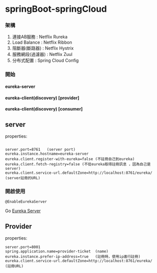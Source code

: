 # springBoot-springCloud

### 架構
1. 連接AB服務 : Netflix Rureka
2. Load Balance : Netflix Ribbon
3. 阻斷器(斷路器) : Netflix Hystrix
4. 服務網段(過濾器) : Netflix Zuul
5. 分布式配置 : Spring Cloud Config

### 開始 
#### eureka-server
#### eureka-client(discovery) [provider]
#### eureka-client(discovery) [consumer]

## server
properties:

```

server.port=8761   (server port)
eureka.instance.hostname=eureka-server
eureka.client.register-with-eureka=false (不註冊自己到eureka)
eureka.client.fetch-registry=false (不從eureka取得註冊訊息 ，因為自己是server)
eureka.client.service-url.defaultZone=http://localhost:8761/eureka/    (server註冊的URL)

```

### 開啟使用
``@EnableEurekaServer``

Go 
<a href="http://localhost:8761/">Eureka Server</a>

## Provider

properties:

```
server.port=8001
spring.application.name=provider-ticket  (name)
eureka.instance.prefer-ip-address=true   (註冊時，使用ip進行註冊)   
eureka.client.service-url.defaultZone=http://localhost:8761/eureka/    (註冊URL)

```
